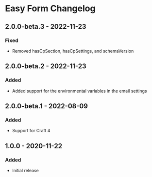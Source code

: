 # Easy Form Changelog

[//]: # (All notable changes to this project will be documented in this file.)
[//]: # (The format is based on [Keep a Changelog]&#40;http://keepachangelog.com/&#41; and this project adheres to [Semantic Versioning]&#40;http://semver.org/&#41;.)

## 2.0.0-beta.3 - 2022-11-23
### Fixed
- Removed hasCpSection, hasCpSettings, and schemaVersion

## 2.0.0-beta.2 - 2022-11-23
### Added
- Added support for the environmental variables in the email settings

## 2.0.0-beta.1 - 2022-08-09
### Added
- Support for Craft 4

## 1.0.0 - 2020-11-22
### Added
- Initial release
